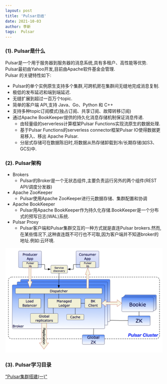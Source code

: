 ```yaml
---
layout: post
title: 'Pulsar总结' 
date: 2021-10-03
author: 李新
tags:  Pulsar
---
```


### (1). Pulsar是什么
Pulsar是一个用于服务器到服务器的消息系统,具有多租户、高性能等优势.      
Pulsar最初由Yahoo开发,目前由Apache软件基金会管理.      
Pulsar 的关键特性如下:  

+ Pulsar的单个实例原生支持多个集群,可跨机房在集群间无缝地完成消息复制.   
+ 极低的发布延迟和端到端延迟.  
+ 无缝扩展到超过一百万个topic.   
+ 简单的客户端 API,支持 Java、Go、Python 和 C++   
+ 支持多种topic订阅模式(独占订阅、共享订阅、故障转移订阅)   
+ 通过Apache BookKeeper提供的持久化消息存储机制保证消息传递.   
  - 由轻量级的serverless计算框架Pulsar Functions实现流原生的数据处理.   
  - 基于Pulsar Functions的serverless connector框架Pulsar IO使得数据更易移入、移出 Apache Pulsar.  
  - 分层式存储可在数据陈旧时,将数据从热存储卸载到冷/长期存储(如S3、GCS)中.  


### (2). Pulsar架构
+ Brokers
  - Pulsar的Broker是一个无状态组件,主要负责运行另外的两个组件(REST API/调度分发器)
+ Apache ZooKeeper
  - Pulsar使用Apache ZooKeeper进行元数据存储、集群配置和协调
+ Apache BookKeeper
  - Pulsar用Apache BookKeeper作为持久化存储.BookKeeper是一个分布式的预写日志(WAL)系统.   
+ Pulsar Proxy
  - Pulsar客户端和Pulsar集群交互的一种方式就是直连Pulsar brokers.然而,在某些情况下,这种直连既不可行也不可取,因为客户端并不知道broker的地址.例如:云环境.   

!["Pulsar架构图"](/assets/pulsar/imgs/pulsar-system-architecture.png)

### (3). Pulsar学习目录
["Pulsar集群搭建(一)"](/2021/10/03/Pulsar-Cluster-Install.html)
